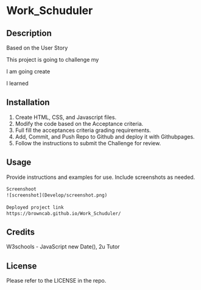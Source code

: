 # Work_Schuduler

## Description
Based on the User Story 

This project is going to challenge my 

I am going create 

I learned 

## Installation
1. Create HTML, CSS, and Javascript files.
2. Modify the code based on the Acceptance criteria.
3. Full fill the acceptances criteria grading requirements.
4. Add, Commit, and Push Repo to Github and deploy it with Githubpages.
5. Follow the instructions to submit the Challenge for review.

## Usage
Provide instructions and examples for use. Include screenshots as needed. 

    
    Screenshoot
    ![screenshot](Develop/screenshot.png)

    Deployed project link
    https://browncab.github.io/Work_Schuduler/

    

## Credits
W3schools - JavaScript new Date(), 2u Tutor

## License
Please refer to the LICENSE in the repo.